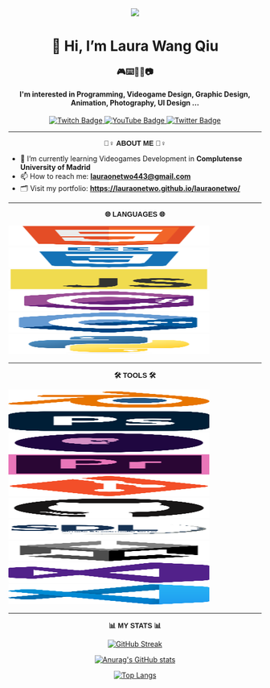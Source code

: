 <div id="header" align="center">
    <img  width="250" src="https://media.giphy.com/media/LMcB8XospGZO8UQq87/giphy.gif">
    <h1> 👋 Hi, I’m Laura Wang Qiu</h4>
    <div>
        <h3>🎮⌨️🎨🎥📷</h3>
        <h4>I'm interested in Programming, Videogame Design, Graphic Design, Animation, Photography, UI Design ...</h4>
        <a href="https://www.twitch.tv/yaylowg" target="_blank">
        <img src="https://img.shields.io/twitch/status/yaylowg?color=purple&logo=twitch&style=for-the-badge" alt="Twitch Badge"/>
        </a>
        <a href="https://www.youtube.com/channel/UCJPKLdfgL67m9pIMbxB_DaA" target="_blank">
        <img src="https://img.shields.io/youtube/channel/subscribers/UCJPKLdfgL67m9pIMbxB_DaA?label=LauraOnetwo&logo=youtube&style=for-the-badge" alt="YouTube Badge"/> 
        </a>
        <a href="https://twitter.com/LauraWangQiu" target="_blank">
        <img src="https://img.shields.io/twitter/follow/LauraWangQiu?color=blue&label=lauraonetwo1&logo=twitter&style=for-the-badge" alt="Twitter Badge"/> 
    </a>
    </div>
</div>

---
<p align="center" style="font-family: Arial;"><b>🙋‍♀️ ABOUT ME 🙋‍♀️</b></p>

- 🌱 I’m currently learning Videogames Development in <b>Complutense University of Madrid</b>
- 📫 How to reach me: **lauraonetwo443@gmail.com**
- 🗂️ Visit my portfolio: **https://lauraonetwo.github.io/lauraonetwo/**
---
<p align="center" style="font-family: Arial;"><b>🌐 LANGUAGES 🌐</b></p>

<div align="left">
    <img src="https://github.com/devicons/devicon/blob/master/icons/html5/html5-original.svg" title="HTML5" alt="HTML" width="400" height="40"/>&nbsp;
    <img src="https://github.com/devicons/devicon/blob/master/icons/css3/css3-plain-wordmark.svg" title="CSS" alt="CSS" width="400" height="40"/>&nbsp;
    <img src="https://github.com/devicons/devicon/blob/master/icons/javascript/javascript-original.svg" title="JavaScript" alt="JavaScript" width="400" height="40"/>&nbsp;
    <img src="https://github.com/devicons/devicon/blob/master/icons/csharp/csharp-original.svg" title="C#" alt="C#" width="400" height="40"/>&nbsp;
    <img src="https://github.com/devicons/devicon/blob/master/icons/cplusplus/cplusplus-original.svg" title="C++" alt="C++" width="400" height="40"/>&nbsp;
    <img src="https://github.com/devicons/devicon/blob/master/icons/python/python-original.svg" title="Python" alt="Python" width="400" height="40"/>&nbsp;
</div>

---
<p align="center" style="font-family: Arial;"><b>🛠️ TOOLS 🛠️</b></p>

<div align="left">
    <img src="https://github.com/devicons/devicon/blob/master/icons/blender/blender-original.svg" title="Blender" alt="Blender" width="400" height="40"/>&nbsp;
    <img src="https://github.com/devicons/devicon/blob/master/icons/photoshop/photoshop-plain.svg" title="PhotoShop" alt="PhotoShop" width="400" height="40"/>&nbsp;
    <img src="https://github.com/devicons/devicon/blob/master/icons/aftereffects/aftereffects-original.svg" title="AfterEffects" alt="AffterEffects" width="400" height="40"/>&nbsp;
    <img src="https://github.com/devicons/devicon/blob/master/icons/premierepro/premierepro-original.svg" title="PremierePro" alt="PremierePro" width="400" height="40"/>&nbsp;
    <img src="https://github.com/devicons/devicon/blob/master/icons/git/git-original.svg" title="Git" alt="Git" width="400" height="40"/>&nbsp;
    <img src="https://github.com/devicons/devicon/blob/master/icons/github/github-original.svg" title="GitHub" alt="GitHub" width="400" height="40"/>&nbsp;
    <img src="https://github.com/devicons/devicon/blob/master/icons/sdl/sdl-original.svg" title="SDL" alt="SDL" width="400" height="40"/>&nbsp;
    <img src="https://github.com/devicons/devicon/blob/master/icons/unity/unity-original.svg" title="Unity" alt="Unity" width="400" height="40"/>&nbsp;
    <img src="https://github.com/devicons/devicon/blob/master/icons/visualstudio/visualstudio-plain.svg" title="Visual Studio" alt="Visual Studio" width="400" height="40"/>&nbsp;
    <img src="https://github.com/devicons/devicon/blob/master/icons/vscode/vscode-original.svg" title="VS Code" alt="VS Code" width="400" height="40"/>&nbsp;
</div>

---
<p align="center" style="font-family: Arial;"><b>📊 MY STATS 📊</b></p>

<div align="center">

[![GitHub Streak](https://streak-stats.demolab.com?user=LauraWangQiu&theme=radical&border_radius=4)](https://github.com/LauraWangQiu)

[![Anurag's GitHub stats](https://github-readme-stats.vercel.app/api?username=LauraWangQiu&show_icons=true&theme=radical)](https://github.com/LauraWangQiu)

[![Top Langs](https://github-readme-stats.vercel.app/api/top-langs/?username=LauraWangQiu&theme=radical)](https://github.com/LauraWangQiu)

</div>
